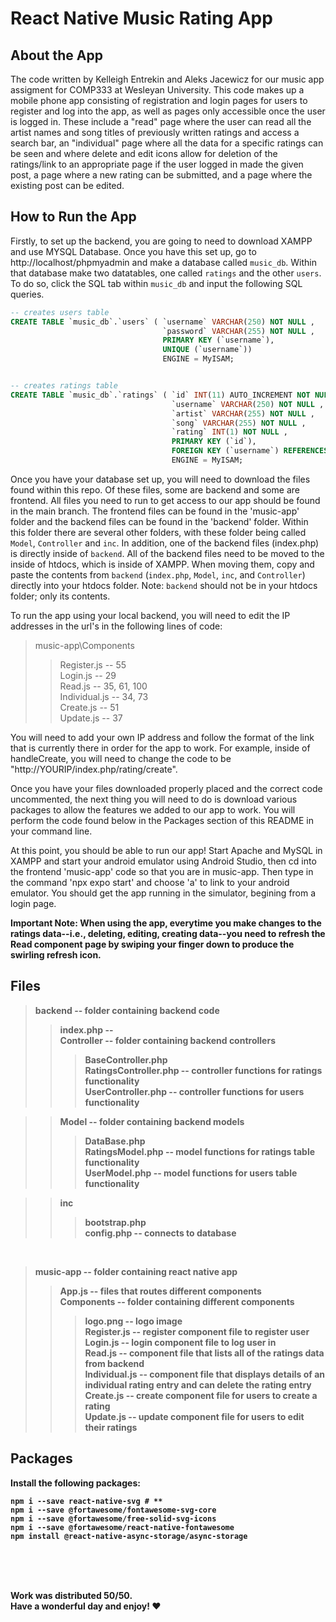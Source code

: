 # React Native Music Rating App

## About the App 

The code written by Kelleigh Entrekin and Aleks Jacewicz for our music app assigment for COMP333 at Wesleyan University.
This code makes up a mobile phone app consisting of registration and login pages for users to register and log into the app, as well as pages only accessible once the user is logged in. These include a "read" page where the user can read all the artist names and song titles of previously written ratings and access a search bar, an "individual" page where all the data for a specific ratings can be seen and where delete and edit icons allow for deletion of the ratings/link to an appropriate page if the user logged in made the given post, a page where a new rating can be submitted, and a page where the existing post can be edited. 
## How to Run the App  
Firstly, to set up the backend, you are going to need to download XAMPP and use MYSQL Database. Once you have this set up, go to http://localhost/phpmyadmin and make a database called `music_db`. Within that database make two datatables, one called `ratings` and the other `users`. To do so, click the SQL tab within `music_db` and input the following SQL queries.

```sql
-- creates users table
CREATE TABLE `music_db`.`users` ( `username` VARCHAR(250) NOT NULL ,
                                  `password` VARCHAR(255) NOT NULL ,
                                  PRIMARY KEY (`username`),
                                  UNIQUE (`username`))
                                  ENGINE = MyISAM;


-- creates ratings table
CREATE TABLE `music_db`.`ratings` ( `id` INT(11) AUTO_INCREMENT NOT NULL,
                                    `username` VARCHAR(250) NOT NULL ,
                                    `artist` VARCHAR(255) NOT NULL ,
                                    `song` VARCHAR(255) NOT NULL ,
                                    `rating` INT(1) NOT NULL ,
                                    PRIMARY KEY (`id`),
                                    FOREIGN KEY (`username`) REFERENCES `user`(`username`))
                                    ENGINE = MyISAM;
```

Once you have your database set up, you will need to download the files found within this repo. Of these files, some are backend and some are frontend. All files you need to run to get access to our app should be found in the main branch. The frontend files can be found in the 'music-app' folder and the backend files can be found in the 'backend' folder. Within this folder there are several other folders, with these folder being called `Model`, `Controller` and `inc`. In addition, one of the backend files (index.php) is directly inside of `backend`. All of the backend files need to be moved to the inside of htdocs, which is inside of XAMPP. When moving them, copy and paste the contents from `backend` (`index.php`, `Model`, `inc`, and `Controller`) directly into your htdocs folder. Note: `backend` should not be in your htdocs folder; only its contents.

To run the app using your local backend, you will need to edit the IP addresses in the url's in the following lines of code: 

> music-app\Components 
> > Register.js -- 55 <br> 
> > Login.js -- 29 <br>
> > Read.js -- 35, 61, 100 <br>
> > Individual.js -- 34, 73 <br>
> > Create.js -- 51 <br>
> > Update.js -- 37 <br>

You will need to add your own IP address and follow the format of the link that is currently there in order for the app to work. For example, inside of handleCreate, you will need to change the code to be "http://YOURIP/index.php/rating/create".

Once you have your files downloaded properly placed and the correct code uncommented, the next thing you will need to do is download various packages to allow the features we added to our app to work. You will perform the code found below in the Packages section of this README in your command line.


At this point, you should be able to run our app! Start Apache and MySQL in XAMPP and start your android emulator using Android Studio, then cd into the frontend 'music-app' code so that you are in music-app. Then type in the command 'npx expo start' and choose 'a' to link to your android emulator. You should get the app running in the simulator, begining from a login page.

<b>Important Note:<b> When using the app, everytime you make changes to the ratings data--i.e., deleting, editing, creating data--you need to refresh the Read component page by swiping your finger down to produce the swirling refresh icon. 

## Files 

> backend -- folder containing backend code <br>
> > index.php -- <br>
> > Controller -- folder containing backend controllers <br>
> > > BaseController.php <br>
> > > RatingsController.php -- controller functions for ratings functionality <br>
> > > UserController.php -- controller functions for users functionality <br>

> > Model -- folder containing backend models <br>
> > > DataBase.php <br>
> > > RatingsModel.php -- model functions for ratings table functionality <br>
> > > UserModel.php -- model functions for users table functionality  <br>

> > inc <br>
> > > bootstrap.php <br>
> > > config.php -- connects to database <br>

<br>

> music-app -- folder containing react native app <br>
> > App.js -- files that routes different components <br>
> > Components -- folder containing different components <br>
> > > logo.png -- logo image <br>
> > > Register.js -- register component file to register user <br>
> > > Login.js -- login component file to log user in <br>
> > > Read.js -- component file that lists all of the ratings data from backend <br>
> > > Individual.js -- component file that displays details of an individual rating entry and can delete the rating entry <br>
> > > Create.js -- create component file for users to create a rating <br>
> > > Update.js -- update component file for users to edit their ratings <br>

## Packages 

Install the following packages: 

```npm
npm i --save react-native-svg # ** 
npm i --save @fortawesome/fontawesome-svg-core 
npm i --save @fortawesome/free-solid-svg-icons 
npm i --save @fortawesome/react-native-fontawesome  
npm install @react-native-async-storage/async-storage 
``` 

<br>
<br>
<br>

Work was distributed 50/50. <br>
Have a wonderful day and enjoy! ♥
